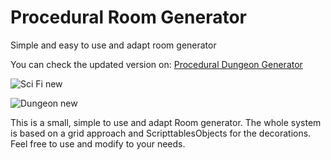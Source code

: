 # Procedural Room Generator
Simple and easy to use and adapt room generator

You can check the updated version on: [Procedural Dungeon Generator](https://github.com/RafaelBotelho/Procedural-Dungeon-Generator)

![Sci Fi new](https://user-images.githubusercontent.com/48390920/177016474-43c1552c-6d15-4932-a2ce-a54dae4e4614.png)

![Dungeon new](https://user-images.githubusercontent.com/48390920/177016475-115b2384-654a-4b65-863a-e8b24cff6b6c.png)

This is a small, simple to use and adapt Room generator.
The whole system is based on a grid approach and ScripttablesObjects for the decorations.
Feel free to use and modify to your needs.
